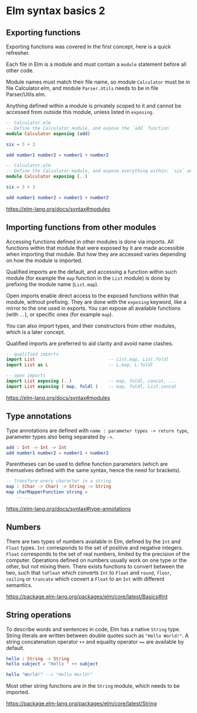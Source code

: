 # Elm syntax basics 2

## Exporting functions

Exporting functions was covered in the first concept, here is a quick refresher.

Each file in Elm is a module and must contain a `module` statement before all other code.

Module names must match their file name, so module `Calculator` must be in file Calculator.elm, and module `Parser.Utils` needs to be in file Parser/Utils.elm.

Anything defined within a module is privately scoped to it and cannot be accessed from outside this module, unless listed in `exposing`.

```elm
-- Calculator.elm
-- Define the Calculator module, and expose the `add` function
module Calculator exposing (add)

six = 3 + 3

add number1 number2 = number1 + number2
```

```elm
-- Calculator.elm
-- Define the Calculator module, and expose everything within: `six` and `add`
module Calculator exposing (..)

six = 3 + 3

add number1 number2 = number1 + number2
```

https://elm-lang.org/docs/syntax#modules

## Importing functions from other modules

Accessing functions defined in other modules is done via imports.
All functions within that module that were exposed by it are made accessible when importing that module.
But how they are accessed varies depending on how the module is imported.

Qualified imports are the default, and accessing a function within such module (for example the `map` function in the `List` module) is done by prefixing the module name (`List.map`).

Open imports enable direct access to the exposed functions within that module, without prefixing. They are done with the `exposing` keyword, like a mirror to the one used in exports. You can expose all available functions (with `..`), or specific ones (for example `map`).

You can also import types, and their constructors from other modules, which is a later concept.

Qualified imports are preferred to aid clarity and avoid name clashes.

```elm
-- qualified imports
import List                            -- List.map, List.foldl
import List as L                       -- L.map, L.foldl

-- open imports
import List exposing (..)              -- map, foldl, concat, ...
import List exposing ( map, foldl )    -- map, foldl, List.concat
```

https://elm-lang.org/docs/syntax#modules

## Type annotations

Type annotations are defined with `name : parameter types -> return type`, parameter types also being separated by `->`.

```elm
add : Int -> Int -> Int
add number1 number2 = number1 + number2
```

Parentheses can be used to define function parameters (which are themselves defined with the same syntax, hence the need for brackets).

```elm
-- Transform every character in a string
map : (Char -> Char) -> String -> String
map charMapperFunction string =
    -- ...
```

https://elm-lang.org/docs/syntax#type-annotations

## Numbers

There are two types of numbers available in Elm, defined by the `Int` and `Float` types.
`Int` corresponds to the set of positive and negative integers.
`Float` corresponds to the set of real numbers, limited by the precision of the computer.
Operations defined on numbers usually work on one type or the other, but not mixing them.
There exists functions to convert between the two, such that `toFloat` which converts `Int` to `Float` and `round`, `floor`, `ceiling` or `truncate` which convert a `Float` to an `Int` with different semantics.

https://package.elm-lang.org/packages/elm/core/latest/Basics#Int

## String operations

To describe words and sentences in code, Elm has a native `String` type.
String literals are written between double quotes such as `"Hello World!"`.
A string concatenation operator `++` and equality operator `==` are available by default.

```elm
hello : String -> String
hello subject = "Hello " ++ subject

hello "World!" --> "Hello World!"
```

Most other string functions are in the `String` module, which needs to be imported.

https://package.elm-lang.org/packages/elm/core/latest/String
